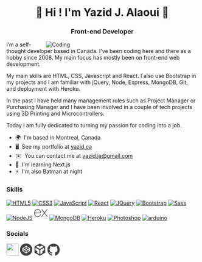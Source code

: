 <h1 align="center">👋 Hi ! I'm Yazid J. Alaoui 👋</h1>
<h3 align="center">Front-end Developer</h3>
<a href="yazid.ca" target="_blank" rel="noreferrer"><img align="right" alt="Coding" width="400" src="https://user-images.githubusercontent.com/18163865/200194703-fe2e9c3b-814d-49a1-837f-792265cabc9b.gif"></a>

I’m a self-thought developer based in Canada. I've been coding here and there as a hobby since 2008. My main focus has mostly been on front-end web development.

My main skills are HTML, CSS, Javascript and React. I also use Bootstrap in my projects and I am familiar with jQuery, Node, Express, MongoDB, Git, and deployment with Heroku.

In the past I have held many management roles such as Project Manager or Purchasing Manager and I have been involved in a couple of tech projects using 3D Printing and Microcontrollers.

Today I am fully dedicated to turning my passion for coding into a job.

- 🌍  I'm based in Montreal, Canada
- 🖥️  See my portfolio at [yazid.ca](http://yazid.ca)
- ✉️  You can contact me at [yazid.ja@gmail.com](mailto:yazid.ja@gmail.com)
- 🧠  I'm learning Next.js
- ⚡  I'm also Batman at night

### Skills

<p align="left">
 <a href="https://developer.mozilla.org/en-US/docs/Glossary/HTML5" target="_blank" rel="noreferrer"><img src="https://raw.githubusercontent.com/danielcranney/readme-generator/main/public/icons/skills/html5-colored.svg" width="36" height="36" alt="HTML5" /></a>
<a href="https://www.w3.org/TR/CSS/#css" target="_blank" rel="noreferrer"><img src="https://raw.githubusercontent.com/danielcranney/readme-generator/main/public/icons/skills/css3-colored.svg" width="36" height="36" alt="CSS3" /></a>
<a href="https://developer.mozilla.org/en-US/docs/Web/JavaScript" target="_blank" rel="noreferrer"><img src="https://raw.githubusercontent.com/danielcranney/readme-generator/main/public/icons/skills/javascript-colored.svg" width="36" height="36" alt="JavaScript" /></a>
<a href="https://reactjs.org/" target="_blank" rel="noreferrer"><img src="https://raw.githubusercontent.com/danielcranney/readme-generator/main/public/icons/skills/react-colored.svg" width="36" height="36" alt="React" /></a>
<a href="https://jquery.com/" target="_blank" rel="noreferrer"><img src="https://raw.githubusercontent.com/danielcranney/readme-generator/main/public/icons/skills/jquery-colored.svg" width="36" height="36" alt="JQuery" /></a>
<a href="https://getbootstrap.com/" target="_blank" rel="noreferrer"><img src="https://raw.githubusercontent.com/danielcranney/readme-generator/main/public/icons/skills/bootstrap-colored.svg" width="36" height="36" alt="Bootstrap" /></a>
 <a href="https://sass-lang.com/" target="_blank" rel="noreferrer"><img src="https://raw.githubusercontent.com/danielcranney/readme-generator/main/public/icons/skills/sass-colored.svg" width="36" height="36" alt="Sass" /></a>
<a href="https://nodejs.org/en/" target="_blank" rel="noreferrer"><img src="https://raw.githubusercontent.com/danielcranney/readme-generator/main/public/icons/skills/nodejs-colored.svg" width="36" height="36" alt="NodeJS" /></a>
<a href="https://expressjs.com/" target="_blank" rel="noreferrer"><img src="https://raw.githubusercontent.com/YazidJA/YazidJA/main/Express.png" width="36" height="36" alt="Express" /></a>
<a href="https://www.mongodb.com/" target="_blank" rel="noreferrer"><img src="https://raw.githubusercontent.com/danielcranney/readme-generator/main/public/icons/skills/mongodb-colored.svg" width="36" height="36" alt="MongoDB" /></a>
<a href="https://www.heroku.com/" target="_blank" rel="noreferrer"><img src="https://raw.githubusercontent.com/danielcranney/readme-generator/main/public/icons/skills/heroku-colored.svg" width="36" height="36" alt="Heroku" /></a>
<a href="https://www.adobe.com/uk/products/photoshop.html" target="_blank" rel="noreferrer"><img src="https://raw.githubusercontent.com/danielcranney/readme-generator/main/public/icons/skills/photoshop-colored.svg" width="36" height="36" alt="Photoshop" /></a>
  <a href="https://www.arduino.cc/" target="_blank" rel="noreferrer"> <img src="https://cdn.worldvectorlogo.com/logos/arduino-1.svg" alt="arduino" width="36" height="36"/> </a>
</p>

### Socials

<p align="left"> 
 <a href="https://www.linkedin.com/in/YazidJA" target="_blank" rel="noreferrer"><img src="https://raw.githubusercontent.com/danielcranney/readme-generator/main/public/icons/socials/linkedin.svg" width="32" height="32" /></a> <a href="https://www.codepen.io/YazidJA" target="_blank" rel="noreferrer"><img src="https://raw.githubusercontent.com/YazidJA/YazidJA/main/CodePen.png" width="32" height="32" /></a> <a href="https://codesandbox.io/u/YazidJA" target="_blank" rel="noreferrer"><img src="https://raw.githubusercontent.com/YazidJA/YazidJA/main/CodeSandBox.png" width="32" height="32" /></a> <a href="https://www.github.com/YazidJA" target="_blank" rel="noreferrer"><img src="https://raw.githubusercontent.com/YazidJA/YazidJA/main/Github.png" width="32" height="32" /></a></p>
